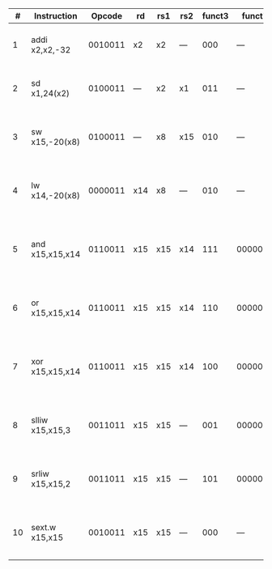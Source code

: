 | #  | Instruction        | Opcode   | rd   | rs1  | rs2  | funct3 | funct7   | Binary                                         | Description                                        |
|----|--------------------|----------|------|------|------|--------|----------|-------------------------------------------------|----------------------------------------------------|
| 1  | addi x2,x2,-32     | 0010011  | x2   | x2   | —    | 000    | —        | 111111000000 00010 000 00010 0010011            | x2 = x2 + (-32)                                    |
| 2  | sd x1,24(x2)       | 0100011  | —    | x2   | x1   | 011    | —        | 0000000 00001 00010 011 11000 0100011           | store x1 into memory at (x2 + 24)                  |
| 3  | sw x15,-20(x8)     | 0100011  | —    | x8   | x15  | 010    | —        | 111111101111 01000 010 01111 0100011            | store word from x15 into memory at (x8 - 20)       |
| 4  | lw x14,-20(x8)     | 0000011  | x14  | x8   | —    | 010    | —        | 111111101100 01000 010 01110 0000011            | load word from memory at (x8 - 20) into x14        |
| 5  | and x15,x15,x14    | 0110011  | x15  | x15  | x14  | 111    | 0000000  | 0000000 01110 01111 111 01111 0110011           | bitwise AND between x15 and x14, store in x15      |
| 6  | or x15,x15,x14     | 0110011  | x15  | x15  | x14  | 110    | 0000000  | 0000000 01110 01111 110 01111 0110011           | bitwise OR between x15 and x14, store in x15       |
| 7  | xor x15,x15,x14    | 0110011  | x15  | x15  | x14  | 100    | 0000000  | 0000000 01110 01111 100 01111 0110011           | bitwise XOR between x15 and x14, store in x15      |
| 8  | slliw x15,x15,3    | 0011011  | x15  | x15  | —    | 001    | 0000000  | 0000000 00011 01111 001 01111 0011011           | shift left logical (32-bit) x15 by 3 bits          |
| 9  | srliw x15,x15,2    | 0011011  | x15  | x15  | —    | 101    | 0000000  | 0000000 00010 01111 101 01111 0011011           | shift right logical (32-bit) x15 by 2 bits         |
| 10 | sext.w x15,x15     | 0010011  | x15  | x15  | —    | 000    | —        | 0000000 00000 01111 000 01111 0010011           | sign-extend 32-bit value in x15 to 64 bits         |
